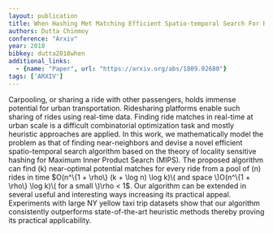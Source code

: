 ```yaml
---
layout: publication
title: When Hashing Met Matching Efficient Spatio-temporal Search For Ridesharing
authors: Dutta Chinmoy
conference: "Arxiv"
year: 2018
bibkey: dutta2018when
additional_links:
  - {name: "Paper", url: "https://arxiv.org/abs/1809.02680"}
tags: ['ARXIV']
---
```

Carpooling, or sharing a ride with other passengers, holds immense potential for urban transportation. Ridesharing platforms enable such sharing of rides using real-time data. Finding ride matches in real-time at urban scale is a difficult combinatorial optimization task and mostly heuristic approaches are applied. In this work, we mathematically model the problem as that of finding near-neighbors and devise a novel efficient spatio-temporal search algorithm based on the theory of locality sensitive hashing for Maximum Inner Product Search (MIPS). The proposed algorithm can find \(k\) near-optimal potential matches for every ride from a pool of \(n\) rides in time $O(n^\{1 + \rho\} (k + \log n) \log k)\( and space \)O(n^\{1 + \rho\} \log k)\( for a small \)\rho < 1$. Our algorithm can be extended in several useful and interesting ways increasing its practical appeal. Experiments with large NY yellow taxi trip datasets show that our algorithm consistently outperforms state-of-the-art heuristic methods thereby proving its practical applicability.
